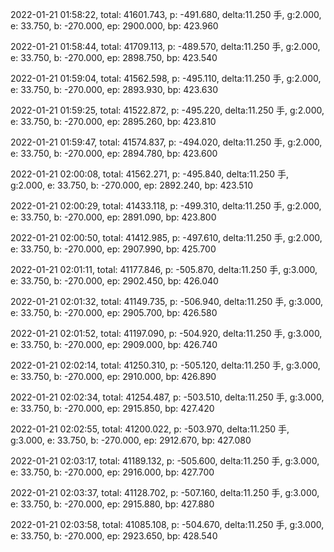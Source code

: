 2022-01-21 01:58:22, total: 41601.743, p: -491.680, delta:11.250 手, g:2.000, e: 33.750, b: -270.000, ep: 2900.000, bp: 423.960

2022-01-21 01:58:44, total: 41709.113, p: -489.570, delta:11.250 手, g:2.000, e: 33.750, b: -270.000, ep: 2898.750, bp: 423.540

2022-01-21 01:59:04, total: 41562.598, p: -495.110, delta:11.250 手, g:2.000, e: 33.750, b: -270.000, ep: 2893.930, bp: 423.630

2022-01-21 01:59:25, total: 41522.872, p: -495.220, delta:11.250 手, g:2.000, e: 33.750, b: -270.000, ep: 2895.260, bp: 423.810

2022-01-21 01:59:47, total: 41574.837, p: -494.020, delta:11.250 手, g:2.000, e: 33.750, b: -270.000, ep: 2894.780, bp: 423.600

2022-01-21 02:00:08, total: 41562.271, p: -495.840, delta:11.250 手, g:2.000, e: 33.750, b: -270.000, ep: 2892.240, bp: 423.510

2022-01-21 02:00:29, total: 41433.118, p: -499.310, delta:11.250 手, g:2.000, e: 33.750, b: -270.000, ep: 2891.090, bp: 423.800

2022-01-21 02:00:50, total: 41412.985, p: -497.610, delta:11.250 手, g:2.000, e: 33.750, b: -270.000, ep: 2907.990, bp: 425.700

2022-01-21 02:01:11, total: 41177.846, p: -505.870, delta:11.250 手, g:3.000, e: 33.750, b: -270.000, ep: 2902.450, bp: 426.040

2022-01-21 02:01:32, total: 41149.735, p: -506.940, delta:11.250 手, g:3.000, e: 33.750, b: -270.000, ep: 2905.700, bp: 426.580

2022-01-21 02:01:52, total: 41197.090, p: -504.920, delta:11.250 手, g:3.000, e: 33.750, b: -270.000, ep: 2909.000, bp: 426.740

2022-01-21 02:02:14, total: 41250.310, p: -505.120, delta:11.250 手, g:3.000, e: 33.750, b: -270.000, ep: 2910.000, bp: 426.890

2022-01-21 02:02:34, total: 41254.487, p: -503.510, delta:11.250 手, g:3.000, e: 33.750, b: -270.000, ep: 2915.850, bp: 427.420

2022-01-21 02:02:55, total: 41200.022, p: -503.970, delta:11.250 手, g:3.000, e: 33.750, b: -270.000, ep: 2912.670, bp: 427.080

2022-01-21 02:03:17, total: 41189.132, p: -505.600, delta:11.250 手, g:3.000, e: 33.750, b: -270.000, ep: 2916.000, bp: 427.700

2022-01-21 02:03:37, total: 41128.702, p: -507.160, delta:11.250 手, g:3.000, e: 33.750, b: -270.000, ep: 2915.880, bp: 427.880

2022-01-21 02:03:58, total: 41085.108, p: -504.670, delta:11.250 手, g:3.000, e: 33.750, b: -270.000, ep: 2923.650, bp: 428.540